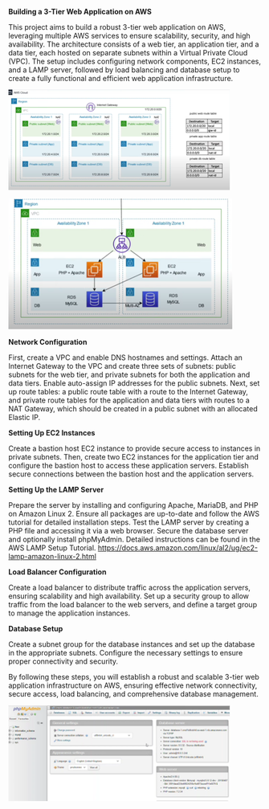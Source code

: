 **Building a 3-Tier Web Application on AWS**

This project aims to build a robust 3-tier web application on AWS,
leveraging multiple AWS services to ensure scalability, security, and
high availability. The architecture consists of a web tier, an
application tier, and a data tier, each hosted on separate subnets
within a Virtual Private Cloud (VPC). The setup includes configuring
network components, EC2 instances, and a LAMP server, followed by load
balancing and database setup to create a fully functional and efficient
web application infrastructure.

<img src="threetier1.png" style="width:4.59198in;height:2.08424in" />

<img src="threetier2.png" style="width:4.64592in;height:2.70849in"
alt="A screenshot of a computer Description automatically generated" />

**Network Configuration**

First, create a VPC and enable DNS hostnames and settings. Attach an
Internet Gateway to the VPC and create three sets of subnets: public
subnets for the web tier, and private subnets for both the application
and data tiers. Enable auto-assign IP addresses for the public subnets.
Next, set up route tables: a public route table with a route to the
Internet Gateway, and private route tables for the application and data
tiers with routes to a NAT Gateway, which should be created in a public
subnet with an allocated Elastic IP.

**Setting Up EC2 Instances**

Create a bastion host EC2 instance to provide secure access to instances
in private subnets. Then, create two EC2 instances for the application
tier and configure the bastion host to access these application servers.
Establish secure connections between the bastion host and the
application servers.

**Setting Up the LAMP Server**

Prepare the server by installing and configuring Apache, MariaDB, and
PHP on Amazon Linux 2. Ensure all packages are up-to-date and follow the
AWS tutorial for detailed installation steps. Test the LAMP server by
creating a PHP file and accessing it via a web browser. Secure the
database server and optionally install phpMyAdmin. Detailed instructions
can be found in the AWS LAMP Setup Tutorial.
https://docs.aws.amazon.com/linux/al2/ug/ec2-lamp-amazon-linux-2.html

**Load Balancer Configuration**

Create a load balancer to distribute traffic across the application
servers, ensuring scalability and high availability. Set up a security
group to allow traffic from the load balancer to the web servers, and
define a target group to manage the application instances.

**Database Setup**

Create a subnet group for the database instances and set up the database
in the appropriate subnets. Configure the necessary settings to ensure
proper connectivity and security.

By following these steps, you will establish a robust and scalable
3-tier web application infrastructure on AWS, ensuring effective network
connectivity, secure access, load balancing, and comprehensive database
management.

<img src="Picture3.png" style="width:4.58875in;height:1.98426in"
alt="A screenshot of a computer Description automatically generated" />
